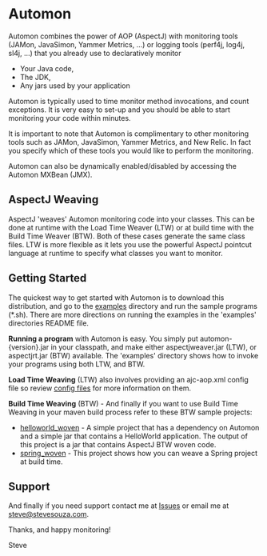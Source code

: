 # Automon
Automon combines the power of AOP (AspectJ) with monitoring tools (JAMon, JavaSimon, Yammer Metrics, ...) or logging tools
(perf4j, log4j, sl4j, ...) that you already use to declaratively monitor

* Your Java code,
* The JDK,
* Any jars used by your application

Automon is typically used to time monitor method invocations, and count exceptions. It is very easy to set-up and you should
be able to start monitoring your code within minutes.

It is important to note that Automon is complimentary to other monitoring tools
such as JAMon, JavaSimon, Yammer Metrics, and New Relic.  In fact you specify which of these tools you would like to
perform the monitoring.

Automon can also be dynamically enabled/disabled by accessing the Automon MXBean (JMX).

AspectJ Weaving
-----------------------------------
AspectJ 'weaves' Automon monitoring code into your classes.  This can be done at runtime with the Load Time Weaver (LTW)
or at build time with the Build Time Weaver (BTW).  Both of these cases generate the same class files.  LTW is more flexible
as it lets you use the powerful AspectJ pointcut language at runtime to specify what classes you want to monitor.

Getting Started
-----------------------------------
The quickest way to get started with Automon is to download this distribution, and go to the [examples](https://github.com/stevensouza/automon/tree/master/examples)
directory and run the sample programs (*.sh).  There are more directions on running the examples in the 'examples' directories README file.

**Running a program** with Automon is easy.  You simply put automon-{version}.jar in your classpath, and make either aspectjweaver.jar (LTW),
or aspectjrt.jar (BTW) available.  The 'examples' directory shows how to invoke your programs using both LTW, and BTW.

**Load Time Weaving** (LTW) also involves providing an ajc-aop.xml config file so review [config files](https://github.com/stevensouza/automon/tree/master/examples/config)
for more information on them.

**Build Time Weaving** (BTW) - And finally if you want to use Build Time Weaving in your maven build process refer to these BTW sample projects:

* [helloworld_woven](https://github.com/stevensouza/automon/tree/master/helloworld_woven) - A simple project that
has a dependency on Automon and a simple jar that contains a HelloWorld application.  The output of this project is a jar
  that contains AspectJ BTW woven code.
* [spring_woven](https://github.com/stevensouza/automon/tree/master/spring_woven) - This project shows how you can weave a Spring
project at build time.

Support
-----------------------------------
And finally if you need support contact me at [Issues](https://github.com/stevensouza/automon/issues) or email me
at steve@stevesouza.com.

Thanks, and happy monitoring!

Steve